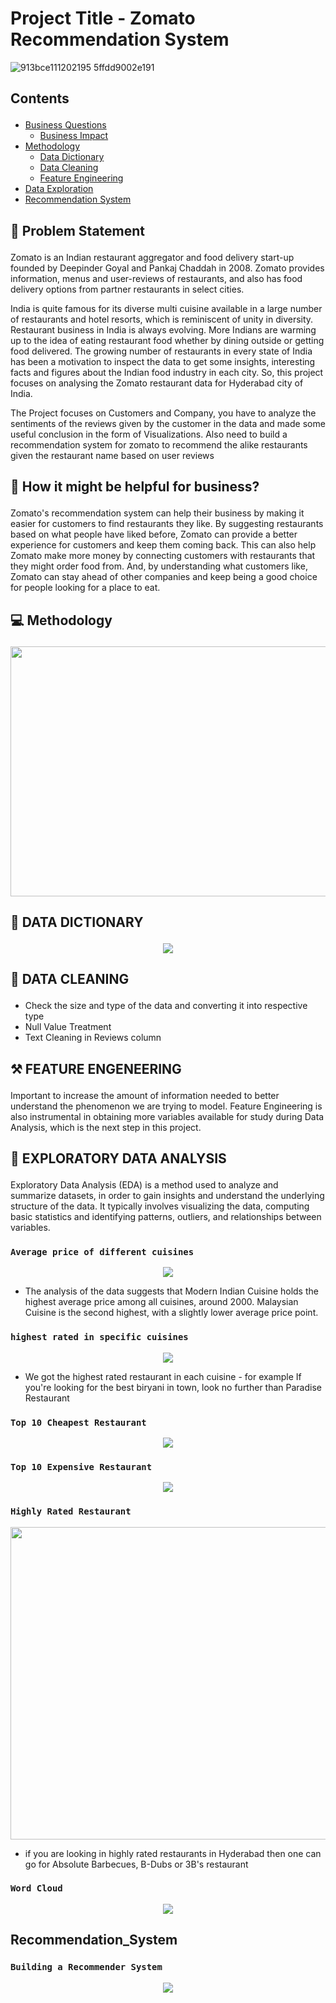 # Project Title -  Zomato Recommendation System

![913bce111202195 5ffdd9002e191](https://user-images.githubusercontent.com/88886118/216815172-e366959d-3324-40cb-9128-ac1eb96e0271.gif)

## Contents <p id="contents"></p>
- <a href="#bquestions">Business Questions</a>
  - <a href="#business_impact">Business Impact</a>
- <a href="#methodology">Methodology</a>
  - <a href="#data_dictionary">Data Dictionary</a>
  - <a href="#data_cleaning">Data Cleaning</a>
  - <a href="#feature_engineering">Feature Engineering</a>
- <a href="#data_exploration">Data Exploration</a>
- <a href="#recommendation_system">Recommendation System</a>


## 📝 Problem Statement <p id="bquestions"></p>

Zomato is an Indian restaurant aggregator and food delivery start-up founded by Deepinder Goyal and Pankaj Chaddah in 2008. Zomato provides information, menus and user-reviews of restaurants, and also has food delivery options from partner restaurants in select cities.

India is quite famous for its diverse multi cuisine available in a large number of restaurants and hotel resorts, which is reminiscent of unity in diversity. Restaurant business in India is always evolving. More Indians are warming up to the idea of eating restaurant food whether by dining outside or getting food delivered. The growing number of restaurants in every state of India has been a motivation to inspect the data to get some insights, interesting facts and figures about the Indian food industry in each city. So, this project focuses on analysing the Zomato restaurant data for Hyderabad city of India.

The Project focuses on Customers and Company, you have to analyze the sentiments of the reviews given by the customer in the data and made some useful conclusion in the form of Visualizations. Also need to build a recommendation system for zomato to recommend the alike restaurants given the restaurant name based on user reviews


## 🤔 How it might be helpful for business? <p id="business_impact"></p>

Zomato's recommendation system can help their business by making it easier for customers to find restaurants they like. By suggesting restaurants based on what people have liked before, Zomato can provide a better experience for customers and keep them coming back. This can also help Zomato make more money by connecting customers with restaurants that they might order food from. And, by understanding what customers like, Zomato can stay ahead of other companies and keep being a good choice for people looking for a place to eat.


## 💻 Methodology <p id="methodology"></p>

<p align="center">
<img src="https://user-images.githubusercontent.com/88886118/216816656-e19fa152-81fd-41c1-bd10-3d615385b5f4.png" width="700" height="400"/>
</p>

## 📝 DATA DICTIONARY <p id="data_dictionary"></p>

<p align="center">
<img src="https://user-images.githubusercontent.com/88886118/216816725-d18732b0-c097-42a6-86a9-2fdd903d6030.png">
</p>

## 🧹 DATA CLEANING <p id="data_cleaning"></p>
- Check the size and type of the data and converting it into respective type 
- Null Value Treatment 
- Text Cleaning in Reviews column 

## ⚒️	FEATURE ENGENEERING <p id="feature_engineering"></p>

Important to increase the amount of information needed to better understand the phenomenon we are trying to model. Feature Engineering is also instrumental in obtaining more variables available for study during Data Analysis, which is the next step in this project.

## 🔎 EXPLORATORY DATA ANALYSIS <p id="data_exploration"></p>

Exploratory Data Analysis (EDA) is a method used to analyze and summarize datasets, in order to gain insights and understand the underlying structure of the data. It typically involves visualizing the data, computing basic statistics and identifying patterns, outliers, and relationships between variables.

### `Average price of different cuisines`

<p align="center">
<img src="https://user-images.githubusercontent.com/88886118/216817500-734ca30c-886a-4659-ba62-5f17183681e6.png">
</p> 

- The analysis of the data suggests that Modern Indian Cuisine holds the highest average price among all cuisines, around 2000. Malaysian Cuisine is the second highest, with a slightly lower average price point.

### `highest rated in specific cuisines`
<p align="center">
<img src="https://user-images.githubusercontent.com/88886118/216817679-5d334a3f-4b13-4908-8f4e-32a5cf333ff7.png">
</p> 

- We got the highest rated restaurant in each cuisine - for example If you're looking for the best biryani in town, look no further than Paradise Restaurant

### `Top 10 Cheapest Restaurant`

<p align="center">
<img src="https://user-images.githubusercontent.com/88886118/216817970-7e3f11eb-6222-4e6c-97ea-dbd8e952acf8.png">
</p> 

### `Top 10 Expensive Restaurant`
<p align="center">
<img src="https://user-images.githubusercontent.com/88886118/216818068-9c945005-4311-407b-bdb3-becb4c48cdaa.png">
</p> 

### `Highly Rated Restaurant`
<p align="center">
<img src="https://user-images.githubusercontent.com/88886118/216818123-d7f2b228-8953-4ffd-8b6e-07434681caef.png" width="700" height="500"/>
</p> 

- if you are looking in highly rated restaurants in Hyderabad then one can go for Absolute Barbecues, B-Dubs or 3B's restaurant

### `Word Cloud`
<p align="center">
<img src="https://user-images.githubusercontent.com/88886118/216818363-14f166a3-cb5b-426a-87c6-225a09ba8194.png"
</p> 


## Recommendation_System <p id="recommendation_system"></p>

### `Building a Recommender System`

<p align="center">
<img src="https://user-images.githubusercontent.com/88886118/216818623-1b7fbc5d-3af4-4ad3-8772-4e6dc32e9490.png"
</p> 

